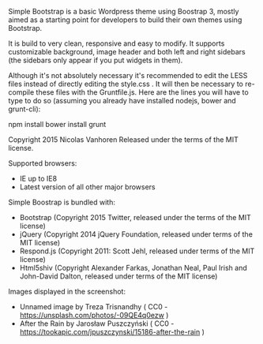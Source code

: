 
Simple Bootstrap is a basic Wordpress theme using Boostrap 3, mostly aimed as a starting point for developers to build their own themes using Bootstrap.

It is build to very clean, responsive and easy to modify. It supports customizable background, image header and both left and right sidebars (the sidebars only appear if you put widgets in them).

Although it's not absolutely necessary it's recommended to edit the LESS files instead of directly editing the style.css . It will then be necessary to re-compile these files with the Gruntfile.js. Here are the lines you will have to type to do so (assuming you already have installed nodejs, bower and grunt-cli):

npm install
bower install
grunt

Copyright 2015 Nicolas Vanhoren
Released under the terms of the MIT license.

Supported browsers:

- IE up to IE8
- Latest version of all other major browsers

Simple Boostrap is bundled with:

- Bootstrap (Copyright 2015 Twitter, released under the terms of the MIT license)
- jQuery (Copyright 2014 jQuery Foundation, released under terms of the MIT license)
- Respond.js (Copyright 2011: Scott Jehl, released under terms of the MIT license)
- Html5shiv (Copyright Alexander Farkas, Jonathan Neal, Paul Irish and John-David Dalton, released under terms of the MIT license)

Images displayed in the screenshot:

- Unnamed image by Treza Trisnandhy ( CC0 - https://unsplash.com/photos/-09QE4q0ezw )
- After the Rain by Jarosław Puszczyński ( CC0 - https://tookapic.com/jpuszczynski/15186-after-the-rain )
